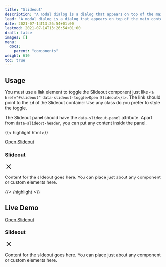 ```yaml
---
title: "Slideout"
description: "A modal dialog is a dialog that appears on top of the main content and moves the system into a special mode requiring user interaction"
lead: "A modal dialog is a dialog that appears on top of the main content and moves the system into a special mode requiring user interaction"
date: 2021-07-14T13:26:54+01:00
lastmod: 2021-07-14T13:26:54+01:00
draft: false
images: []
menu:
  docs:
    parent: "components"
weight: 610
toc: true
---
```


## Usage

You must use a link element to toggle the Slideout component just like `<a href="#slideout" data-slideout-toggle>Open Slideout</a>`. The link should point to the `id` of the Slideout container Use any class do you prefer to style the toggle.

The Slideout panel should have the `data-slideout-panel` attribute. Apart from `data-slideout-header`, you can put any content inside the panel.

{{< highlight html >}}

<a href="#slideout">Open Slideout</a>

<div id="slideout" data-slideout-panel>
  <div data-slideout-header>
    <h3>Slideout</h3>
    <a href="#" data-slideout-close>
      <svg xmlns="http://www.w3.org/2000/svg" width="24" height="24" viewBox="0 0 24 24" fill="none" stroke="currentColor" stroke-width="2" stroke-linecap="round" stroke-linejoin="round" class="feather feather-x"><line x1="18" y1="6" x2="6" y2="18"></line><line x1="6" y1="6" x2="18" y2="18"></line></svg>
    </a>
  </div>
  <p>Content for the slideout goes here. You can place just about any component or custom elements here.
</p>
</div>
{{< /highlight >}}

## Live Demo

<link rel="stylesheet" href="/cssui.css">
<link rel="stylesheet" href="/slideout/slideout.css">

<a href="#slideout" data-slideout-toggle>Open Slideout</a>

<div id="slideout" data-slideout-panel>
  <div data-slideout-header>
    <h3>Slideout</h3>
    <a href="#" data-slideout-close>
      <svg xmlns="http://www.w3.org/2000/svg" width="24" height="24" viewBox="0 0 24 24" fill="none" stroke="currentColor" stroke-width="2" stroke-linecap="round" stroke-linejoin="round" class="feather feather-x"><line x1="18" y1="6" x2="6" y2="18"></line><line x1="6" y1="6" x2="18" y2="18"></line></svg>
    </a>
  </div>
  <p>Content for the slideout goes here. You can place just about any component or custom elements here.
</p>
</div>
